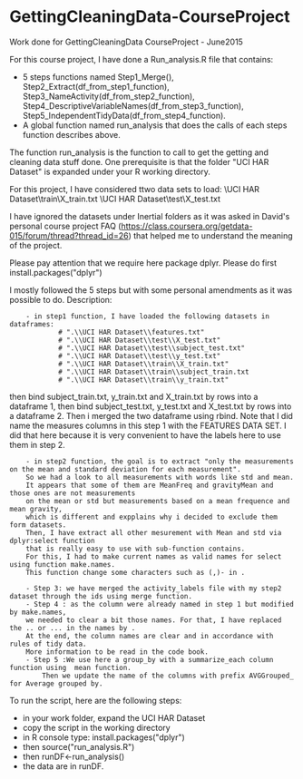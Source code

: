 # GettingCleaningData-CourseProject
Work done for GettingCleaningData CourseProject - June2015

For this course project, I have done a Run_analysis.R file that contains:
- 5 steps functions named Step1_Merge(), Step2_Extract(df_from_step1_function), Step3_NameActivity(df_from_step2_function), Step4_DescriptiveVariableNames(df_from_step3_function), Step5_IndependentTidyData(df_from_step4_function).
- A global function named run_analysis that does the calls of each steps function describes above.

The function run_analysis is the function to call to get the getting and cleaning data stuff done. One prerequisite is that the folder "UCI HAR Dataset" is expanded under your R working directory.

For this project, I have considered ttwo data sets to load:
\\UCI HAR Dataset\\train\\X_train.txt
\\UCI HAR Dataset\\test\\X_test.txt

I have ignored the datasets under Inertial folders as it was asked in David's personal course project FAQ
(https://class.coursera.org/getdata-015/forum/thread?thread_id=26) that helped me to understand the meaning of the project.

Please pay attention that we require here package dplyr.
Please do first install.packages("dplyr")

I mostly followed the 5 steps but with some personal amendments as it was possible to do.
	Description:
	
		- in step1 function, I have loaded the following datasets in dataframes:
				# ".\\UCI HAR Dataset\\features.txt"
				# ".\\UCI HAR Dataset\\test\\X_test.txt"
				# ".\\UCI HAR Dataset\\test\\subject_test.txt"
				# ".\\UCI HAR Dataset\\test\\y_test.txt"
				# ".\\UCI HAR Dataset\\train\\X_train.txt"
				# ".\\UCI HAR Dataset\\train\\subject_train.txt
				# ".\\UCI HAR Dataset\\train\\y_train.txt"

then bind subject_train.txt, y_train.txt and X_train.txt by rows into a dataframe 1, 
then bind subject_test.txt, y_test.txt and X_test.txt by rows into a dataframe 2. Then i merged the two dataframe using rbind.
Note that I did name the measures columns in this step 1 with the FEATURES DATA SET. I did that here because it is very convenient to have the labels here to use them in step 2.

		- in step2 function, the goal is to extract "only the measurements on the mean and standard deviation for each measurement". 
		So we had a look to all measurements with words like std and mean. 
		It appears that some of them are MeanFreq and gravityMean and those ones are not measurements 
		on the mean or std but measurements based on a mean frequence and mean gravity, 
		which is different and expplains why i decided to exclude them form datasets. 
		Then, I have extract all other mesurement with Mean and std via dplyr:select function 
		that is really easy to use with sub-function contains. 
		For this, I had to make current names as valid names for select using function make.names. 
		This function change some characters such as (,)- in .

		- Step 3: we have merged the activity_labels file with my step2 dataset through the ids using merge function.
		- Step 4 : as the column were already named in step 1 but modified by make.names, 
		we needed to clear a bit those names. For that, I have replaced the .. or ... in the names by .
		At the end, the column names are clear and in accordance with rules of tidy data. 
		More information to be read in the code book.
		- Step 5 :We use here a group_by with a summarize_each column function using  mean function.
			Then we update the name of the columns with prefix AVGGrouped_ for Average grouped by.

To run the script, here are the following steps:
 - in your work folder, expand the UCI HAR Dataset
 - copy the script in the working directory
 - in R console type: install.packages("dplyr")
 - then source("run_analysis.R")
 - then runDF<-run_analysis()
 - the data are in runDF.

